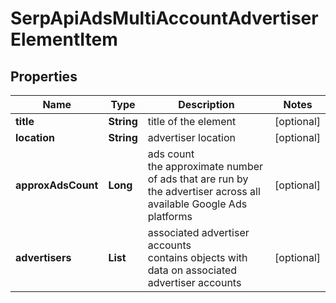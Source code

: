 # SerpApiAdsMultiAccountAdvertiserElementItem


## Properties

| Name | Type | Description | Notes |
|------------ | ------------- | ------------- | -------------|
**title** | **String** | title of the element |[optional]|
**location** | **String** | advertiser location |[optional]|
**approxAdsCount** | **Long** | ads count<br>the approximate number of ads that are run by the advertiser across all available Google Ads platforms |[optional]|
**advertisers** | **List<Advertiser>** | associated advertiser accounts<br>contains objects with data on associated advertiser accounts |[optional]|
